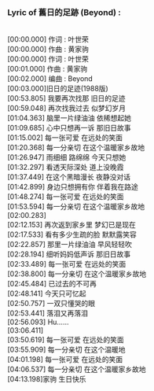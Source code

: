 <h3>Lyric of 舊日的足跡 (Beyond) :</h3><p><br>[00:00.000] 作词 : 叶世荣
<br>[00:00.000] 作曲 : 黄家驹
<br>[00:00.000] 作词 : 叶世荣
<br>[00:01.000] 作曲 : 黄家驹
<br>[00:02.000] 编曲 : Beyond
<br>[00:03.000]旧日的足迹(1988版)
<br>[00:53.805] 我要再次找那 旧日的足迹
<br>[00:59.048] 再次找我过去 似梦幻岁月
<br>[01:04.363] 脑里一片绿油油 依稀想起她
<br>[01:09.685] 心中只想再一诉 那旧日故事
<br>[01:15.002] 每一张可爱 在远处的笑面
<br>[01:20.368] 每一分亲切 在这个温暖家乡故地
<br>[01:26.947] 雨细细 路绵绵 今天只想她
<br>[01:32.297] 看透天际深处 道上没晚霞
<br>[01:37.449] 在这个黑暗漫长 夜静没对话
<br>[01:42.899] 身边只想拥有你 伴着我在路途
<br>[01:48.274] 每一张可爱 在远处的笑面
<br>[01:53.594] 每一分亲切 在这个温暖家乡故地
<br>[02:00.283]
<br>[02:12.153] 再次返到家乡里 梦幻已是现在
<br>[02:17.533] 看有多少生疏的脸 默默露笑容
<br>[02:22.857] 那里一片绿油油 早风轻轻吹
<br>[02:28.194] 细听妈妈低声诉 那旧日故事
<br>[02:33.489] 每一张可爱 在远处的笑面
<br>[02:38.800] 每一分亲切 在这个温暖家乡故地
<br>[02:45.484] 已过去的不可再
<br>[02:48.141] 今天只可忆起
<br>[02:50.757] 一双只懂哭的眼
<br>[02:53.441] 落泪又再落泪
<br>[02:56.093] Hu……
<br>[03:06.411]
<br>[03:50.619] 每一张可爱 在远处的笑面
<br>[03:55.909] 每一分亲切 在这个温暖地
<br>[04:01.198] 每一张可爱 在远处的笑面
<br>[04:06.537] 每一分亲切 在这个温暖家乡故地
<br>[04:13.198]家驹 生日快乐
</p>